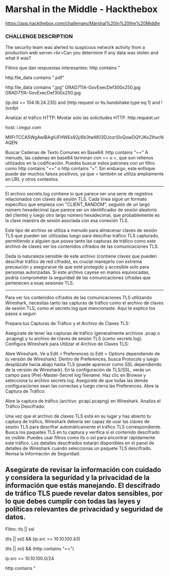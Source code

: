 # Marshal in the Middle - Hackthebox
https://app.hackthebox.com/challenges/Marshal%20in%20the%20Middle

### CHALLENGE DESCRIPTION
The security team was alerted to suspicous network activity from a production web server.&lt;br&gt;Can you determine if any data was stolen and what it was?

Filtros que dan respuestas interesantes:
http contains "<script>" -->

Vemos que introduce un script a través de jQUERY:
return document.title||a||!1},N:function(a){var b=document.body,c=this.a("BODY")[0],e=this.a("HEAD")[0];b&&b.contains(a)?b.removeChild(a):c&&c.contains(a)?c.removeChild(a):e&&e.contains(a)&&e.removeChild(a);return a},D:function(a){var b=this,c=document.createElement("script");c.type="text/javascript";c.setAttribute("async",!0);c.setAttribute("name","spr");c.setAttribute("id","spr-script");c.src=a;f.info(a);this.C(function(){setTimeout(function(){b.a("HEAD")[0].appendChild(c)},
1)});return c},b:[],ready:/loaded|interactive|complete/.test(document.readyState),flush:function(){var a=this.b.shift();for(this.ready=!0;a;)a(),a=this.b.shift()},C:function(a){this.ready?(this.b.push(a),this.flush()):document.documentElement.doScroll?window.self===window.top?function c(){if(!document.uniqueID&&document.expando)return this.b.push(a);try{document.documentElement.doScroll("left"),a()}catch(e){setTimeout(c,0)}}():this.b.push(a):this.b.push(a)},B:function(a,b,c){a.addEventListener?a.addEventListener(b,
c,!1):a.attachEvent("on"+b,c);return a},L:function(a,b,c){a.addEventListener?a.removeEventListener(b,c,!1):a.detachEvent("on"+b,c);return a},P:function(){return(window.pageYOffset?window.pageYOffset:document.documentElement?document.documentElement.scrollTop:0)-this.g},a:function(a){var b=[],c=0,e;if(!a)return[];if("string"!==typeof a)return[a];switch(a.charAt(0)){case "#":b.push(document.getElementById(a.substring(1)));break;case ".":var d=document.getElementsByTagName("*");for(e=" "+a.substring(1)+
" ";c<d.length;c+=1)a=(" "+d[c].className+" ").replace(/[\n\t\r]/g," "),-1<a.indexOf(e)&&b.push(d[c]);break;default:b=document.getElementsByTagName(a)}return b}};return{fetchContainer:function(a){h.h("//edge.simplereach.com/x?"+a,"x")}}}();

</script> <script> SPR.fetchContainer(window.location.search.substring(1)); </script>




http.file_data contains ".pdf"

http.file_data contains ".jpg"
GRAD711A-GovExecDef300x250.jpg
GRAD711A-GovExecDef300x250.jpg



(ip.dst == 104.16.24.235) and (http.request or tls.handshake.type eq 1) and !(ssdp)



Analizar el tráfico HTTP: Mostar solo las solicitudes HTTP.
http.request.uri

host: i.imgur.com


MIIFrTCCA5WgAwIBAgIUFHWEs92j/6b3twM03DJozrSlvQowDQYJKoZIhvcNAQEN



Buscar Cadenas de Texto Comunes en Base64:
http contains "=="
A menudo, las cadenas en base64 terminan con == o =, que son rellenos utilizados en la codificación. Puedes buscar estos patrones con un filtro como http contains "==" o http contains "=". Sin embargo, este enfoque puede dar muchos falsos positivos, ya que = también se utiliza ampliamente en URL y otros contextos.


----------------------
El archivo secrets.log contiene lo que parece ser una serie de registros relacionados con claves de sesión TLS. Cada línea sigue un formato específico que empieza con "CLIENT_RANDOM", seguido de un largo número hexadecimal (que parece ser un identificador de sesión aleatorio del cliente) y luego otro largo número hexadecimal, que probablemente es la clave maestra de sesión asociada con esa conexión TLS.

Este tipo de archivo se utiliza a menudo para almacenar claves de sesión TLS que pueden ser utilizadas luego para descifrar tráfico TLS capturado, permitiendo a alguien que posea tanto las capturas de tráfico como este archivo de claves ver los contenidos cifrados de las comunicaciones TLS.

Dada la naturaleza sensible de este archivo (contiene claves que pueden descifrar tráfico de red cifrado), es crucial manejarlo con extrema precaución y asegurarse de que esté protegido y accesible solo para personas autorizadas. Si este archivo cayese en manos equivocadas, podría comprometer la seguridad de las comunicaciones cifradas que pertenecen a esas sesiones TLS. ​

-------------------------
Para ver los contenidos cifrados de las comunicaciones TLS utilizando Wireshark, necesitas tanto las capturas de tráfico como el archivo de claves de sesión TLS, como el secrets.log que mencionaste. Aquí te explico los pasos a seguir:

Prepara tus Capturas de Tráfico y el Archivo de Claves TLS:

Asegúrate de tener las capturas de tráfico (generalmente archivos .pcap o .pcapng) y tu archivo de claves de sesión TLS (como secrets.log).
Configura Wireshark para Utilizar el Archivo de Claves TLS:

Abre Wireshark.
Ve a Edit > Preferences (o Edit > Options dependiendo de tu versión de Wireshark).
Dentro de Preferences, busca Protocols y luego desplázate hacia abajo hasta TLS (puede aparecer como SSL dependiendo de la versión de Wireshark).
En la configuración de TLS/SSL, verás un campo para (Pre)-Master-Secret log filename. Haz clic en Browse y selecciona tu archivo secrets.log.
Asegúrate de que todas las demás configuraciones sean las correctas y luego cierra las Preferences.
Abre la Captura de Tráfico:

Abre la captura de tráfico (archivo .pcap/.pcapng) en Wireshark.
Analiza el Tráfico Descifrado:

Una vez que el archivo de claves TLS está en su lugar y has abierto tu captura de tráfico, Wireshark debería ser capaz de usar las claves de sesión TLS para descifrar automáticamente el tráfico TLS correspondiente.
Busca los paquetes TLS en tu captura y verifica si el contenido descifrado es visible. Puedes usar filtros como tls o ssl para encontrar rápidamente este tráfico.
Los detalles descifrados estarán disponibles en el panel de detalles de Wireshark cuando seleccionas un paquete TLS descifrado.
Revisa la Información de Seguridad:

Asegúrate de revisar la información con cuidado y considera la seguridad y la privacidad de la información que estás manejando. El descifrado de tráfico TLS puede revelar datos sensibles, por lo que debes cumplir con todas las leyes y políticas relevantes de privacidad y seguridad de datos.
----------------------------

Filtro:
tls || ssl

(tls || ssl) && (ip.src == 10.10.100.43)

(tls || ssl) && (http contains "==")

ip.src == 10.10.100.0/24

http contains "<script>" 

http.request.method == "POST"

(tls || ssl) &&  http.request.method == "POST"

http.file_data contains "select" 
http.file_data matches "select" <-- Case insensitive


0x48, 0x54, 0x42
0x68, 0x74, 0x62
